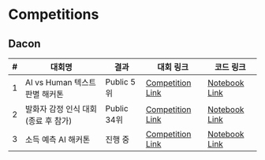 # Competitions

## Dacon
|#|대회명|결과|대회 링크|코드 링크|
|----|-----|-----|-----|----------|
|1|AI vs Human 텍스트 판별 해커톤|Public 5위|[Competition Link](https://dacon.io/competitions/official/236178/overview/description)|[Notebook Link](human_ai/human_vs_ai.ipynb)|
|2|발화자 감정 인식 대회(종료 후 참가)|Public 34위|[Competition Link](https://dacon.io/competitions/official/236027/overview/description)|[Notebook Link](emotion/emotion.ipynb)|
|3|소득 예측 AI 해커톤|진행 중 |[Competition Link](https://dacon.io/competitions/official/236230/overview/description)|[Notebook Link](income/xgboost_modeling.ipynb)|
